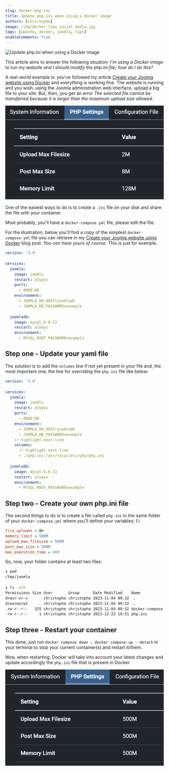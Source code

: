 ```yaml
---
slug: docker-php-ini
title: Update php.ini when using a Docker image
authors: [christophe]
image: /img/docker_tips_social_media.jpg
tags: [apache, docker, joomla, tips]
enableComments: true
---
```

![Update php.ini when using a Docker image](/img/docker_tips_header.jpg)

This article aims to answer the following situation: *I'm using a Docker image to run my website and I should modify the php.ini file; how do I do this?*

A real-world example is: you've followed my article [Create your Joomla website using Docker](/blog/docker-joomla) and everything is working fine. The website is running and you wish, using the Joomla administration web interface, upload a big file to your site. But, then, you get an error *The selected file cannot be transferred because it is larger than the maximum upload size allowed*.

![Your PHP settings before changes](./images/before.png)

<!-- truncate -->

One of the easiest ways to do is to create a `.ini` file on your disk and share the file with your container.

Most probably, you'll have a `docker-compose.yml` file, please edit the file.

For the illustration, below you'll find a copy of the simplest `docker-compose.yml` file you can retrieve in my [Create your Joomla website using Docker](/blog/docker-joomla) blog post. *You can have yours of course*. This is just for example.

```yaml
version: '3.9'

services:
  joomla:
    image: joomla
    restart: always
    ports:
      - 8080:80
    environment:
      - JOOMLA_DB_HOST=joomladb
      - JOOMLA_DB_PASSWORD=example

  joomladb:
    image: mysql:8.0.13
    restart: always
    environment:
      - MYSQL_ROOT_PASSWORD=example
```

## Step one - Update your yaml file

The solution is to add the `volumes` line if not yet present in your file and, the most important one, the line for *overriding* the `php.ini` file like below:

```yaml
version: '3.9'

services:
  joomla:
    image: joomla
    restart: always
    ports:
      - 8080:80
    environment:
      - JOOMLA_DB_HOST=joomladb
      - JOOMLA_DB_PASSWORD=example
    // highlight-next-line
    volumes:
      // highlight-next-line
      - ./php.ini:/usr/local/etc/php/php.ini

  joomladb:
    image: mysql:8.0.13
    restart: always
    environment:
      - MYSQL_ROOT_PASSWORD=example
```

## Step two - Create your own php.ini file

The second things to do is to create a file called `php.ini` in the same folder of your `docker-compose.yml` where you'll define your variables; f.i.

```ini
file_uploads = On
memory_limit = 500M
upload_max_filesize = 500M
post_max_size = 500M
max_execution_time = 600
```

So, now, your folder contains at least two files:

```bash
❯ pwd
/tmp/joomla

❯ ls -alh
Permissions Size User       Group      Date Modified    Name
drwxr-xr-x     - christophe christophe 2023-11-04 09:32  .
drwxrwxrwt     - christophe christophe 2023-11-04 09:32 ..
.rw-r--r--   325 christophe christophe 2023-11-04 09:32 docker-compose.yml
-rw-r--r--     1 christophe christophe 2023-12-22 19:51 php.ini
```

## Step three - Restart your container

This done, just run `docker compose down ; docker compose up --detach` in your terminal to stop your current container(s) and restart it/them.

Now, when restarting, Docker will take into account your latest changes and update accordingly the `php.ini` file that is present in Docker.

![Your PHP settings after changes](./images/after.png)
